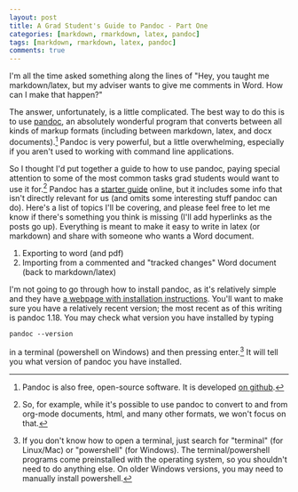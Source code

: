 ```yaml
---
layout: post
title: A Grad Student's Guide to Pandoc - Part One
categories: [markdown, rmarkdown, latex, pandoc]
tags: [markdown, rmarkdown, latex, pandoc]
comments: true
---
```


I'm all the time asked something along the lines of "Hey, you taught me markdown/latex, but my adviser wants to give me comments in Word. How can I make that happen?" 

The answer, unfortunately, is a little complicated. The best way to do this is to use [pandoc](http://pandoc.org/), an absolutely wonderful program that converts between all kinds of markup formats (including between markdown, latex, and docx documents).[^2] Pandoc is very powerful, but a little overwhelming, especially if you aren't used to working with command line applications.

So I thought I'd put together a guide to how to use pandoc, paying special attention to some of the most common tasks grad students would want to use it for.[^3] Pandoc has a [starter guide](http://pandoc.org/getting-started.html) online, but it includes some info that isn't directly relevant for us (and omits some interesting stuff pandoc can do). Here's a list of topics I'll be covering, and please feel free to let me know if there's something you think is missing (I'll add hyperlinks as the posts go up). Everything is meant to make it easy to write in latex (or markdown) and share with someone who wants a Word document.

1. Exporting to word (and pdf)
2. Importing from a commented and "tracked changes" Word document (back to markdown/latex)

I'm not going to go through how to install pandoc, as it's relatively simple and they have [a webpage with installation instructions](http://pandoc.org/installing.html). You'll want to make sure you have a relatively recent version; the most recent as of this writing is pandoc 1.18. You may check what version you have installed by typing 

```
pandoc --version
```

in a terminal (powershell on Windows) and then pressing enter.[^1] It will tell you what version of pandoc you have installed. 

[^1]: If you don't know how to open a terminal, just search for "terminal" (for Linux/Mac) or "powershell" (for Windows). The terminal/powershell programs come preinstalled with the operating system, so you shouldn't need to do anything else. On older Windows versions, you may need to manually install powershell.

[^2]: Pandoc is also free, open-source software. It is developed [on github](https://github.com/jgm/pandoc).

[^3]: So, for example, while it's possible to use pandoc to convert to and from org-mode documents, html, and many other formats, we won't focus on that. 
